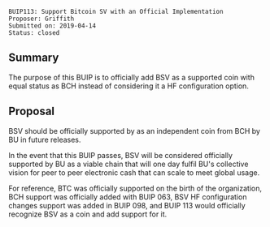     BUIP113: Support Bitcoin SV with an Official Implementation
    Proposer: Griffith
    Submitted on: 2019-04-14
    Status: closed

Summary
-------

The purpose of this BUIP is to officially add BSV as a supported coin
with equal status as BCH instead of considering it a HF configuration
option.

Proposal
--------

BSV should be officially supported by as an independent coin from BCH by
BU in future releases.

In the event that this BUIP passes, BSV will be considered officially
supported by BU as a viable chain that will one day fulfil BU's
collective vision for peer to peer electronic cash that can scale to
meet global usage.

For reference, BTC was officially supported on the birth of the
organization, BCH support was officially added with BUIP 063, BSV HF
configuration changes support was added in BUIP 098, and BUIP 113 would
officially recognize BSV as a coin and add support for it.
